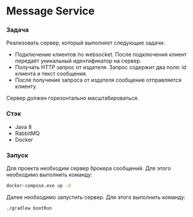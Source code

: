# Message Service

### Задача

Реализовать сервер, который выполняет следующие задачи:

- Подключение клиентов по websocket. После подключения клиент передаёт уникальный идентификатор на сервер.
- Получать HTTP запрос от издателя. Запрос содержит два поля: id клиента и текст сообщения.
- После получения запроса от издателя сообщение отправляется клиенту.

Сервер должен горизонтально масштабироваться.

### Стэк

- Java 8
- RabbitMQ
- Docker

### Запуск

Для проекта необходим сервер брокера сообщений. Для этого необходимо выполнить команду:

```bash
docker-compose.exe up -d
```

Далее необходимо запустить сервер. Для этого выполнить команду:

```bash
./gradlew bootRun
```
